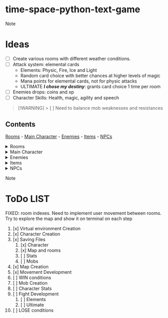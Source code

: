 # **time-space-python-text-game**

> [!NOTE]
>
> # Ideas
>
> - [ ] Create various rooms with different weather conditions.
> - [ ] Attack system: elemental cards
>   - Elements: Physic, Fire, Ice and Light
>   - Random card choice with better chances at higher levels of magic
>   - Mana points for elemental cards, not for physic attacks
>   - ULTIMATE _**I chose my destiny**_: grants card choice 1 time per room
> - [ ] Enemies drops: coins and xp
> - [ ] Character Skills: Health, magic, agility and speech

> [!WARNING] > [ ] Need to balance mob weaknesses and resistances

<!-- CONTENT SECTION -->

## Contents

[Rooms](#rooms) -
[Main Character](#main-character) -
[Enemies](#enemies) -
[Items](#items) -
[NPCs](#npcs)

<!-- ROOMS SECTION-->
<details>
<summary>Rooms</summary>

# Rooms

- [ ] START:
- [ ] END:
  - [ ] Opened by condition (key, lever or RoomClear)
- [ ] GENERAL:
  - [ ] Snow:
  - [ ] Sand:
  - [ ] Oasis:
  - NPCs: [Merchant](#merchant) and [Fortune Teller](#fortuneteller)
  - [ ] Empty room:
  - NPCs: Merchant
  </details>

<!-- CHARACTER SECTION -->
<details>
<summary>Main Character</summary>

## Main Character

### Stats

> Given points initially 5

- Health (1-5): 5 life points pr/upgrade
- Agility (1-3): Enchances chances of avoid attacks and getting off fights
- Magic (1-5): Increases chances of card choice
- Speech (1-3): Increases chances on trading and conversations with NPCs

</details>

<!-- ENEMIES SECTION -->
<details>
<summary>Enemies</summary>

## Enemies

- Bandits
  - **Weaknesses**: Fire
  - **Resistances**: Light
- Skeletons
  - **Weaknesses**: Light
  - **Resistances**: Physic
- Ice monsters
  - **Weaknesses**: Fire
  - **Resistances**: Ice, Physic
- Zombies
  - **Weaknesses**: Fire
  - **Resistances**: None
  </details>

<!-- ITEMS SECTION -->
<details>
<summary>Items</summary>

## Items

- Torch
- Sword
- Shield
- Backpack
- Greatsword
- Bow and Arrows

</details>

<!-- NPCs SECTION -->
<details>
<summary>NPCs</summary>

## NPCs

- ### Merchant
- ### Fortune Teller
</details>

> [!NOTE]
>
> # ToDo LIST
>
> FIXED: room indexes. Need to implement user movement between rooms. Try to explore the map and show it on terminal on each step
>
> 1. [x] Virtual environment Creation
> 1. [x] Character Creation
> 1. [x] Saving Files
>    1. [x] Character
>    1. [x] Map and rooms
>    1. [ ] Stats
>    1. [ ] Mobs
> 1. [x] Map Creation
> 1. [x] Movement Development
> 1. [ ] WIN conditions
> 1. [ ] Mob Creation
> 1. [ ] Character Stats
> 1. [ ] Fight Development
>    1. [ ] Elements
>    1. [ ] Ultimate
> 1. [ ] LOSE conditions

